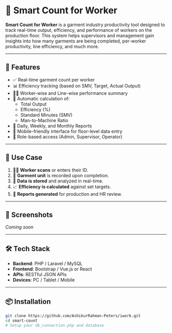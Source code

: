# 🧵 Smart Count for Worker

**Smart Count for Worker** is a garment industry productivity tool designed to track real-time output, efficiency, and performance of workers on the production floor. This system helps supervisors and management gain insights into how many garments are being completed, per-worker productivity, line efficiency, and much more.

---

## 🚀 Features

- ✅ Real-time garment count per worker
- 📊 Efficiency tracking (based on SMV, Target, Actual Output)
- 👨‍🏭 Worker-wise and Line-wise performance summary
- 🧮 Automatic calculation of:
  - Total Output
  - Efficiency (%)
  - Standard Minutes (SMV)
  - Man-to-Machine Ratio
- 📅 Daily, Weekly, and Monthly Reports
- 📱 Mobile-friendly interface for floor-level data entry
- 🔐 Role-based access (Admin, Supervisor, Operator)

---

## 🎯 Use Case

1. 🧑‍🏭 **Worker scans** or enters their ID.
2. 🧵 **Garment unit** is recorded upon completion.
3. 📡 **Data is stored** and analyzed in real-time.
4. 📈 **Efficiency is calculated** against set targets.
5. 📃 **Reports generated** for production and HR review.

---

## 📸 Screenshots

_Coming soon_

---

## 🛠️ Tech Stack

- **Backend**: PHP / Laravel / MySQL
- **Frontend**: Bootstrap / Vue.js or React
- **APIs**: RESTful JSON APIs
- **Devices**: PC / Tablet / Mobile

---

## 📦 Installation

```bash
git clone https://github.com/AshikurRahman-Peters/iwork.git
cd smart-count
# Setup your db_connection.php and database

